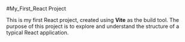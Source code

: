 #My_First_React Project

This is my first React project, created using **Vite** as the build tool. The purpose of this project is to explore and understand the structure of a typical React application.

